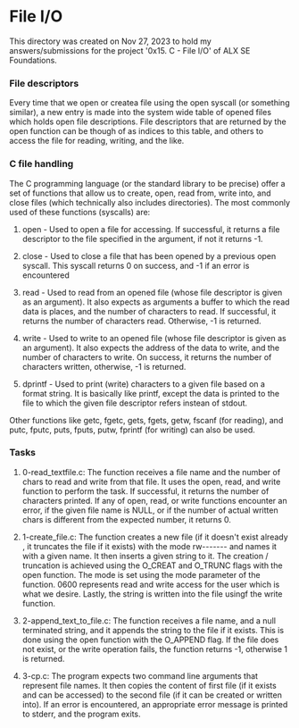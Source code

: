 <h1>File I/O</h1>
This directory was created on Nov 27, 2023 to hold my answers/submissions for
the project '0x15. C - File I/O' of  ALX SE Foundations.

<h3>File descriptors</h3>
Every time that we open or createa file using the open syscall (or something
similar), a new entry is made into the system wide table of opened files which
holds open file descriptions. File descriptors that are returned by the open
function can be though of as indices to this table, and others to access the
file for reading, writing, and the like.

<h3>C file handling</h3>
The C programming language (or the standard library to be precise) offer a set
of functions that allow us to create, open, read from, write into, and close
files (which technically also includes directories). The most commonly used of
these functions (syscalls) are:

1. open - Used to open a file for accessing. If successful, it returns a file
descriptor to the file specified in the argument, if not it returns -1.

2. close - Used to close a file that has been opened by a previous open syscall.
This syscall returns 0 on success, and -1 if an error is encountered

3. read - Used to read from an opened file (whose file descriptor is given as
an argument). It also expects as arguments a buffer to which the read data is
places, and the number of characters to read. If successful, it returns the
number of characters read. Otherwise, -1 is returned.

4. write - Used to write to an opened file (whose file descriptor is given as
an argument). It also expects the address of the data to write, and the number
of characters to write. On success, it returns the number of characters written,
otherwise, -1 is returned.

5. dprintf - Used to print (write) characters to a given file based on a format
string. It is basically like printf, except the data is printed to the file to
which the given file descriptor refers instean of stdout.

Other functions like getc, fgetc, gets, fgets, getw, fscanf (for reading), and
putc, fputc, puts, fputs, putw, fprintf (for writing) can also be used.

<h3>Tasks</h3>

1. 0-read_textfile.c: The function receives a file name and the number of chars
to read and write from that file. It uses the open, read, and write function to
perform the task. If successful, it returns the number of characters printed. If
any of open, read, or write functions encounter an error, if the given file name
is NULL, or if the number of actual written chars is different from the expected
number, it returns 0.

2. 1-create_file.c: The function creates a new file (if it doesn't exist already
, it truncates the file if it exists) with the mode rw------- and names it with
a given name. It then inserts a given string to it. The creation / truncation
is achieved using the O_CREAT and O_TRUNC flags with the open function. The mode
is set using the mode parameter of the function. 0600 represents read and write
access for the user which is what we desire. Lastly, the string is written into
the file usingf the write function.

3. 2-append_text_to_file.c: The function receives a file name, and a null
terminated string, and it appends the string to the file if it exists. This is
done using the open function with the O_APPEND flag. If the file does not exist,
or the write operation fails, the function returns -1, otherwise 1 is returned.

4. 3-cp.c: The program expects two command line arguments that represent file
names. It then copies the content of first file (if it exists and can be
accessed) to the second file (if it can be created or written into). If an
error is encountered, an appropriate error message is printed to stderr, and
the program exits.
